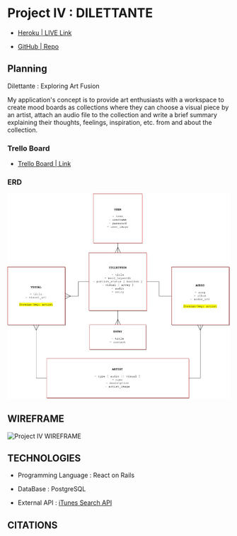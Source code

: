 # Project IV : DILETTANTE 

* [ Heroku | LIVE Link ](https://project-four.herokuapp.com/)

* [ GitHub | Repo ](https://github.com/grantspell/project-four)

## Planning

Dilettante : Exploring Art Fusion

My application's concept is to provide art enthusiasts with a workspace to create mood boards as collections where they can choose a visual piece by an artist, attach an audio file to the collection and write a brief summary explaining their thoughts, feelings, inspiration, etc. from and about the collection.

### Trello Board

* [ Trello Board | Link ](https://trello.com/b/QpOi31Cc)

### ERD

![ Project IV ERD ](./images/erd.jpeg)

## WIREFRAME

![ Project IV WIREFRAME ](https://i.imgur.com/nbh1KKI.jpg)

## TECHNOLOGIES

* Programming Language : React on Rails

* DataBase : PostgreSQL

* External API : [iTunes Search API ](https://affiliate.itunes.apple.com/resources/documentation/itunes-store-web-service-search-api/)

## CITATIONS

## 